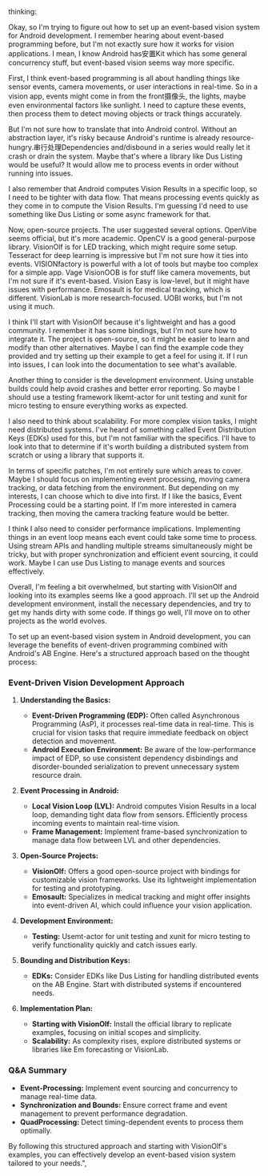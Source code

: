 
thinking:

Okay, so I'm trying to figure out how to set up an event-based vision system for Android development. I remember hearing about event-based programming before, but I'm not exactly sure how it works for vision applications. I mean, I know Android has安置Kit which has some general concurrency stuff, but event-based vision seems way more specific. 

First, I think event-based programming is all about handling things like sensor events, camera movements, or user interactions in real-time. So in a vision app, events might come in from the front摄像头, the lights, maybe even environmental factors like sunlight. I need to capture these events, then process them to detect moving objects or track things accurately. 

But I'm not sure how to translate that into Android control. Without an abstraction layer, it's risky because Android's runtime is already resource-hungry.串行处理Dependencies and/disbound in a series would really let it crash or drain the system. Maybe that's where a library like Dus Listing would be useful? It would allow me to process events in order without running into issues.

I also remember that Android computes Vision Results in a specific loop, so I need to be tighter with data flow. That means processing events quickly as they come in to compute the Vision Results. I'm guessing I'd need to use something like Dus Listing or some async framework for that.

Now, open-source projects. The user suggested several options. OpenVibe seems official, but it's more academic. OpenCV is a good general-purpose library. VisionOlf is for LED tracking, which might require some setup. Tesseract for deep learning is impressive but I'm not sure how it ties into events. VISIONfactory is powerful with a lot of tools but maybe too complex for a simple app. Vage VisionOOB is for stuff like camera movements, but I'm not sure if it's event-based. Vision Easy is low-level, but it might have issues with performance. Emosault is for medical tracking, which is different. VisionLab is more research-focused. UOBI works, but I'm not using it much. 

I think I'll start with VisionOlf because it's lightweight and has a good community. I remember it has some bindings, but I'm not sure how to integrate it. The project is open-source, so it might be easier to learn and modify than other alternatives. Maybe I can find the example code they provided and try setting up their example to get a feel for using it. If I run into issues, I can look into the documentation to see what's available.

Another thing to consider is the development environment. Using unstable builds could help avoid crashes and better error reporting. So maybe I should use a testing framework likemt-actor for unit testing and xunit for micro testing to ensure everything works as expected.

I also need to think about scalability. For more complex vision tasks, I might need distributed systems. I've heard of something called Event Distribution Keys (EDKs) used for this, but I'm not familiar with the specifics. I'll have to look into that to determine if it's worth building a distributed system from scratch or using a library that supports it.

In terms of specific patches, I'm not entirely sure which areas to cover. Maybe I should focus on implementing event processing, moving camera tracking, or data fetching from the environment. But depending on my interests, I can choose which to dive into first. If I like the basics, Event Processing could be a starting point. If I'm more interested in camera tracking, then moving the camera tracking feature would be better.

I think I also need to consider performance implications. Implementing things in an event loop means each event could take some time to process. Using stream APIs and handling multiple streams simultaneously might be tricky, but with proper synchronization and efficient event sourcing, it could work. Maybe I can use Dus Listing to manage events and sources effectively.

Overall, I'm feeling a bit overwhelmed, but starting with VisionOlf and looking into its examples seems like a good approach. I'll set up the Android development environment, install the necessary dependencies, and try to get my hands dirty with some code. If things go well, I'll move on to other projects as the world evolves.

To set up an event-based vision system in Android development, you can leverage the benefits of event-driven programming combined with Android's AB Engine. Here's a structured approach based on the thought process:

### Event-Driven Vision Development Approach

1. **Understanding the Basics:**
   - **Event-Driven Programming (EDP):** Often called Asynchronous Programming (AsP), it processes real-time data in real-time. This is crucial for vision tasks that require immediate feedback on object detection and movement.
   - **Android Execution Environment:** Be aware of the low-performance impact of EDP, so use consistent dependency disbindings and disorder-bounded serialization to prevent unnecessary system resource drain.

2. **Event Processing in Android:**
   - **Local Vision Loop (LVL):** Android computes Vision Results in a local loop, demanding tight data flow from sensors. Efficiently process incoming events to maintain real-time vision.
   - **Frame Management:** Implement frame-based synchronization to manage data flow between LVL and other dependencies.

3. **Open-Source Projects:**
   - **VisionOlf:** Offers a good open-source project with bindings for customizable vision frameworks. Use its lightweight implementation for testing and prototyping.
   - **Emosault:** Specializes in medical tracking and might offer insights into event-driven AI, which could influence your vision application.

4. **Development Environment:**
   - **Testing:** Usemt-actor for unit testing and xunit for micro testing to verify functionality quickly and catch issues early.

5. **Bounding and Distribution Keys:**
   - **EDKs:** Consider EDKs like Dus Listing for handling distributed events on the AB Engine. Start with distributed systems if encountered needs.

6. **Implementation Plan:**
   - **Starting with VisionOlf:** Install the official library to replicate examples, focusing on initial scopes and simplicity.
   - **Scalability:** As complexity rises, explore distributed systems or libraries like Em forecasting or VisionLab.

### Q&A Summary

- **Event-Processing:** Implement event sourcing and concurrency to manage real-time data.
- **Synchronization and Bounds:** Ensure correct frame and event management to prevent performance degradation.
- **QuadProcessing:** Detect timing-dependent events to process them optimally.

By following this structured approach and starting with VisionOlf's examples, you can effectively develop an event-based vision system tailored to your needs.",

